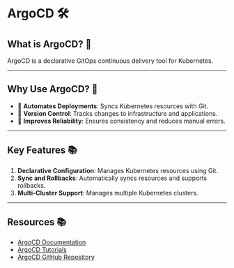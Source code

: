 # ArgoCD 🛠️

## What is ArgoCD? 🤔
ArgoCD is a declarative GitOps continuous delivery tool for Kubernetes.

---

## Why Use ArgoCD? 🌟
- 🔄 **Automates Deployments**: Syncs Kubernetes resources with Git.
- 📝 **Version Control**: Tracks changes to infrastructure and applications.
- 🚀 **Improves Reliability**: Ensures consistency and reduces manual errors.

---

## Key Features 📚
1. **Declarative Configuration**: Manages Kubernetes resources using Git.
2. **Sync and Rollbacks**: Automatically syncs resources and supports rollbacks.
3. **Multi-Cluster Support**: Manages multiple Kubernetes clusters.

---

## Resources 📚

- [ArgoCD Documentation](https://argo-cd.readthedocs.io/)
- [ArgoCD Tutorials](https://argo-cd.readthedocs.io/en/stable/getting_started/)
- [ArgoCD GitHub Repository](https://github.com/argoproj/argo-cd)